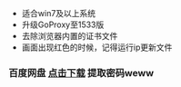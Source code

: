 * 适合win7及以上系统
* 升级GoProxy至1533版
* 去除浏览器内置的证书文件
* 画面出现红色的时候，记得运行ip更新文件
> 
### 百度网盘  [点击下载](https://pan.baidu.com/s/1hrPq8Uo) 提取密码weww